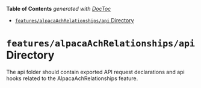 <!-- START doctoc generated TOC please keep comment here to allow auto update -->
<!-- DON'T EDIT THIS SECTION, INSTEAD RE-RUN doctoc TO UPDATE -->

**Table of Contents** _generated with [DocToc](https://github.com/thlorenz/doctoc)_

- [`features/alpacaAchRelationships/api` Directory](#featuresalpacaachrelationshipsapi-directory)

<!-- END doctoc generated TOC please keep comment here to allow auto update -->

# `features/alpacaAchRelationships/api` Directory

The api folder should contain exported API request declarations and api hooks related to the AlpacaAchRelationships feature.
